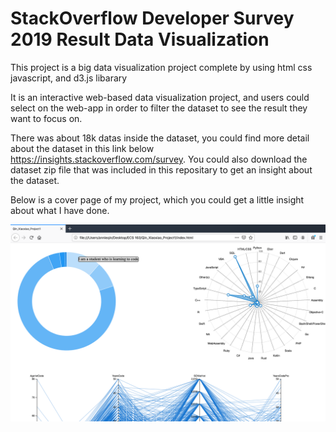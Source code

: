 # StackOverflow Developer Survey 2019 Result Data Visualization

This project is a big data visualization project complete by using html css javascript, and d3.js libarary 

It is an interactive web-based data visualization project, and users could select on the web-app in order to filter the dataset to see the result they want to focus on. 

There was about 18k datas inside the dataset, you could find more detail about the dataset in this link below https://insights.stackoverflow.com/survey. You could also download the dataset zip file that was included in this repositary to get an insight about the dataset. 

Below is a cover page of my project, which you could get a little insight about what I have done. 

![](./coverImg1.png)
